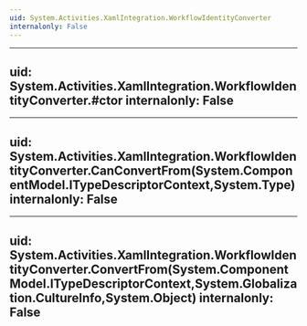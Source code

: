 ```yaml
---
uid: System.Activities.XamlIntegration.WorkflowIdentityConverter
internalonly: False
---
```


---
uid: System.Activities.XamlIntegration.WorkflowIdentityConverter.#ctor
internalonly: False
---

---
uid: System.Activities.XamlIntegration.WorkflowIdentityConverter.CanConvertFrom(System.ComponentModel.ITypeDescriptorContext,System.Type)
internalonly: False
---

---
uid: System.Activities.XamlIntegration.WorkflowIdentityConverter.ConvertFrom(System.ComponentModel.ITypeDescriptorContext,System.Globalization.CultureInfo,System.Object)
internalonly: False
---
